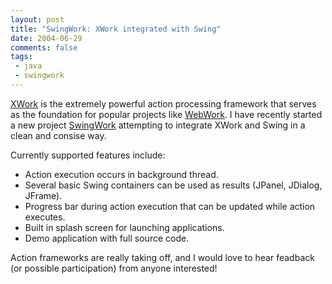 ```yaml
---
layout: post
title: "SwingWork: XWork integrated with Swing"
date: 2004-06-29
comments: false
tags:
 - java
 - swingwork
---
```


[XWork](http://xwork.dev.java.net) is the extremely powerful action processing framework that serves as the foundation for popular projects like [WebWork](http://webwork.dev.java.net). I have recently started a new project [SwingWork](http://swingwork.dev.java.net) attempting to integrate XWork and Swing in a clean and consise way.


Currently supported features include:

  - Action execution occurs in background thread.
  - Several basic Swing containers can be used as results (JPanel, JDialog, JFrame).
  - Progress bar during action execution that can be updated while action executes.
  - Built in splash screen for launching applications.
  - Demo application with full source code.



Action frameworks are really taking off, and I would love to hear feadback (or possible participation) from anyone interested!

